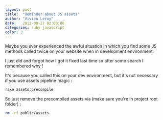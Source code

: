 ```yaml
---
layout: post
title:  "Reminder about JS assets"
author: "Vivien Leroy"
date:   2012-08-27 02:00:00
categories: ruby javascript
color: 3
---
```


Maybe you ever experienced the awful situation in which you find some JS methods called twice on your website when in development environment.

I just did and forgot how I got it fixed last time so after some search I remembered why !

It's because you called this on your dev environment, but it's not necessary if you use assets pipeline magic :

~~~ bash
rake assets:precompile
~~~

So just remove the precompiled assets via (make sure you're in project root folder) : 

~~~ bash
rm -rf public/assets
~~~